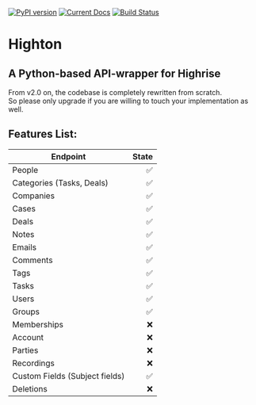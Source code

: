 [![PyPI version](https://badge.fury.io/py/Highton.svg)](https://badge.fury.io/py/Highton) [![Current Docs](https://readthedocs.org/projects/highton/badge/?version=latest)](http://highton.readthedocs.io/en/latest/) [![Build Status](https://travis-ci.org/seibert-media/Highton.svg?branch=master)](https://travis-ci.org/seibert-media/Highton)

Highton
===========

## A Python-based API-wrapper for Highrise

From v2.0 on, the codebase is completely rewritten from scratch.    
So please only upgrade if you are willing to touch your implementation as well.


## Features List:

| Endpoint | State |
|-------|-----:|
|People   |:white_check_mark:|
|Categories (Tasks, Deals)|:white_check_mark:|
|Companies | :white_check_mark:|
|Cases | :white_check_mark:|
|Deals | :white_check_mark:|
|Notes | :white_check_mark:|
|Emails | :white_check_mark:|
|Comments | :white_check_mark:|
|Tags | :white_check_mark:|
|Tasks | :white_check_mark:|
|Users | :white_check_mark:|
|Groups | :white_check_mark:|
|Memberships | :x:|
|Account | :x:|
|Parties | :x:|
|Recordings | :x:|
|Custom Fields (Subject fields) | :white_check_mark:|
|Deletions | :x:|
